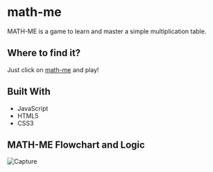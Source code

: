 # math-me

MATH-ME is a game to learn and master a simple multiplication table. 

## Where to find it?

Just click on [math-me](https://innawebdev.offyoucode.co.uk) and play! 

## Built With

<ul>
  <li>JavaScript</li>
  <li>HTML5</li>
  <li>CSS3</li>
</ul>

## MATH-ME Flowchart and Logic

![Capture](https://user-images.githubusercontent.com/25894229/67115014-36a51180-f1ab-11e9-959c-6ded189468f0.PNG)
